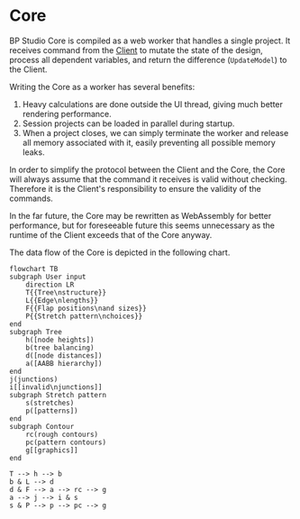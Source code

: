 
# Core

BP Studio Core is compiled as a web worker that handles a single project.
It receives command from the [Client](../client/README.md)
to mutate the state of the design, process all dependent variables,
and return the difference (`UpdateModel`) to the Client.

Writing the Core as a worker has several benefits:
1. Heavy calculations are done outside the UI thread,
   giving much better rendering performance.
2. Session projects can be loaded in parallel during startup.
3. When a project closes, we can simply terminate the worker and release 
   all memory associated with it, easily preventing all possible memory leaks.

In order to simplify the protocol between the Client and the Core,
the Core will always assume that the command it receives is valid without
checking. Therefore it is the Client's responsibility to ensure the validity of
the commands.

In the far future, the Core may be rewritten as WebAssembly for better
performance, but for foreseeable future this seems unnecessary as the runtime of
the Client exceeds that of the Core anyway.

The data flow of the Core is depicted in the following chart.

```mermaid
flowchart TB
subgraph User input
	direction LR
	T{{Tree\nstructure}}
	L{{Edge\nlengths}}
	F{{Flap positions\nand sizes}}
	P{{Stretch pattern\nchoices}}
end
subgraph Tree
	h([node heights])
	b(tree balancing)
	d([node distances])
	a([AABB hierarchy])
end
j(junctions)
i[[invalid\njunctions]]
subgraph Stretch pattern
	s(stretches)
	p([patterns])
end
subgraph Contour
	rc(rough contours)
	pc(pattern contours)
	g[[graphics]]
end

T --> h --> b
b & L --> d
d & F --> a --> rc --> g
a --> j --> i & s
s & P --> p --> pc --> g
```
